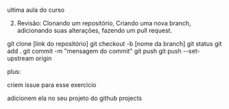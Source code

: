 ultima aula do curso

2) Revisão: Clonando um repositório, Criando uma nova branch, adicionando suas alterações, fazendo um pull request. 

git clone [link do repositório]
git checkout -b [nome da branch]
git status
git add .
git commit -m "mensagem do commit"
git push
git push --set-upstream origin 


plus:

criem issue para esse exercicio

adicionem ela  no seu projeto do github projects


